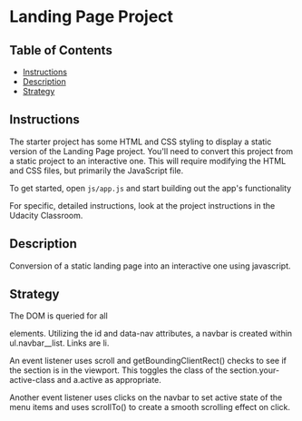# Landing Page Project

## Table of Contents

* [Instructions](#instructions)
* [Description](#description)
* [Strategy](#strategy)

## Instructions

The starter project has some HTML and CSS styling to display a static version of the Landing Page project. You'll need to convert this project from a static project to an interactive one. This will require modifying the HTML and CSS files, but primarily the JavaScript file.

To get started, open `js/app.js` and start building out the app's functionality

For specific, detailed instructions, look at the project instructions in the Udacity Classroom.

## Description

Conversion of a static landing page into an interactive one using javascript.

## Strategy

The DOM is queried for all <section> elements.  Utilizing the id and data-nav attributes, a navbar is created within ul.navbar__list.  Links are li.

An event listener uses scroll and getBoundingClientRect() checks to see if the section is in the viewport.  This toggles the class of the section.your-active-class and a.active as appropriate.

Another event listener uses clicks on the navbar to set active state of the menu items and uses scrollTo() to create a smooth scrolling effect on click.
